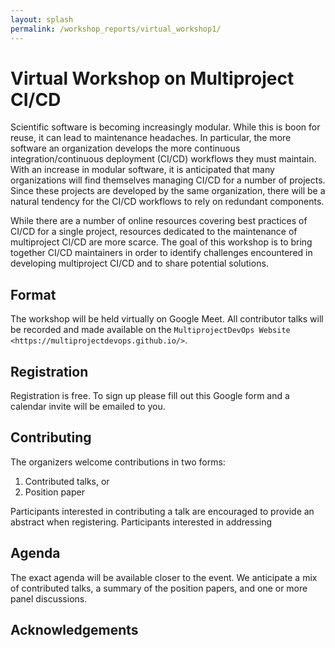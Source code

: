 ```yaml
---
layout: splash
permalink: /workshop_reports/virtual_workshop1/
---
```


# Virtual Workshop on Multiproject CI/CD

Scientific software is becoming increasingly modular. While this is boon for
reuse, it can lead to maintenance headaches. In particular, the more software
an organization develops the more continuous integration/continuous deployment
(CI/CD) workflows they must maintain. With an increase in modular software,
it is anticipated that many organizations will find themselves managing CI/CD
for a number of projects. Since these projects are developed by the same 
organization, there will be a natural tendency for the CI/CD workflows to rely
on redundant components.

While there are a number of online resources covering best practices of CI/CD 
for a single project, resources dedicated to the maintenance of multiproject
CI/CD are more scarce. The goal of this workshop is to bring together CI/CD
maintainers in order to identify challenges encountered in developing 
multiproject CI/CD and to share potential solutions. 

## Format

The workshop will be held virtually on Google Meet. All contributor talks will
be recorded and made available on the 
`MultiprojectDevOps Website <https://multiprojectdevops.github.io/>`.

## Registration

Registration is free. To sign up please fill out this Google form and a 
calendar invite will be emailed to you.

## Contributing

The organizers welcome contributions in two forms:

1. Contributed talks, or
2. Position paper

Participants interested in contributing a talk are encouraged to provide an
abstract when registering. Participants interested in addressing

## Agenda

The exact agenda will be available closer to the event. We anticipate a mix of
contributed talks, a summary of the position papers, and one or more panel
discussions.

## Acknowledgements